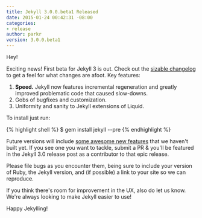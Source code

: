 ```yaml
---
title: Jekyll 3.0.0.beta1 Released
date: 2015-01-24 00:42:31 -08:00
categories:
- release
author: parkr
version: 3.0.0.beta1
---
```


Hey!

Exciting news! First beta for Jekyll 3 is out. Check out the [sizable
changelog](https://github.com/jekyll/jekyll/blob/v3.0.0.beta1/History.markdown#head)
to get a feel for what changes are afoot. Key features:

1. **Speed.** Jekyll now features incremental regeneration and greatly
   improved problematic code that caused slow-downs.
2. Gobs of bugfixes and customization.
3. Uniformity and sanity to Jekyll extensions of Liquid.

To install just run:

{% highlight shell %}
$ gem install jekyll --pre
{% endhighlight %}

Future versions will include [some awesome new
features](https://github.com/jekyll/jekyll/issues/3324) that we haven't
built yet. If you see one you want to tackle, submit a PR & you'll be
featured in the Jekyll 3.0 release post as a contributor to that epic
release.

Please file bugs as you encounter them, being sure to include your version
of Ruby, the Jekyll version, and (if possible) a link to your site so we
can reproduce.

If you think there's room for improvement in the UX, also do let us know.
We're always looking to make Jekyll easier to use!

Happy Jekylling!
